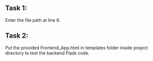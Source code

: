 ## Task 1:
Enter the file path at line 6.

## Task 2:
Put the provided Frontend_App.html in templates folder inside project directory to test the backend Flask code.
